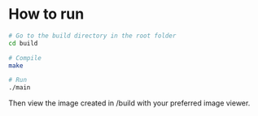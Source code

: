 # How to run

```bash
# Go to the build directory in the root folder
cd build

# Compile 
make

# Run
./main
```

Then view the image created in /build with your preferred image viewer.
